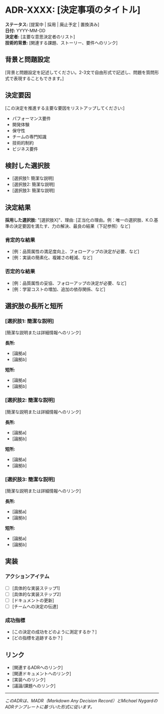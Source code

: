 # ADR-XXXX: [決定事項のタイトル]

**ステータス:** [提案中 | 採用 | 廃止予定 | 置換済み]  
**日付:** YYYY-MM-DD  
**決定者:** [主要な意思決定者のリスト]  
**技術的背景:** [関連する課題、ストーリー、要件へのリンク]

## 背景と問題設定

[背景と問題設定を記述してください。2-3文で自由形式で記述し、問題を質問形式で表現することもできます。]

## 決定要因

[この決定を推進する主要な要因をリストアップしてください:]

- パフォーマンス要件
- 開発体験
- 保守性
- チームの専門知識
- 技術的制約
- ビジネス要件

## 検討した選択肢

- [選択肢1: 簡潔な説明]
- [選択肢2: 簡潔な説明]
- [選択肢3: 簡潔な説明]

## 決定結果

**採用した選択肢:** "[選択肢X]"、理由: [正当化の理由。例：唯一の選択肢、K.O.基準の決定要因を満たす、力の解決、最良の結果（下記参照）など]

### 肯定的な結果

- [例：品質属性の満足度向上、フォローアップの決定が必要、など]
- [例：実装の簡素化、複雑さの軽減、など]

### 否定的な結果

- [例：品質属性の妥協、フォローアップの決定が必要、など]
- [例：学習コストの増加、追加の依存関係、など]

## 選択肢の長所と短所

### [選択肢1: 簡潔な説明]

[簡潔な説明または詳細情報へのリンク]

**長所:**
- [論拠a]
- [論拠b]

**短所:**
- [論拠a]
- [論拠b]

### [選択肢2: 簡潔な説明]

[簡潔な説明または詳細情報へのリンク]

**長所:**
- [論拠a]
- [論拠b]

**短所:**
- [論拠a]
- [論拠b]

### [選択肢3: 簡潔な説明]

[簡潔な説明または詳細情報へのリンク]

**長所:**
- [論拠a]
- [論拠b]

**短所:**
- [論拠a]
- [論拠b]

## 実装

### アクションアイテム

- [ ] [具体的な実装ステップ1]
- [ ] [具体的な実装ステップ2]
- [ ] [ドキュメントの更新]
- [ ] [チームへの決定の伝達]

### 成功指標

- [この決定の成功をどのように測定するか？]
- [どの指標を追跡するか？]

## リンク

- [関連するADRへのリンク]
- [関連ドキュメントへのリンク]
- [実装へのリンク]
- [議論/課題へのリンク]

---

*このADRは、MADR（Markdown Any Decision Record）とMichael NygardのADRテンプレートに基づいた形式に従います。*